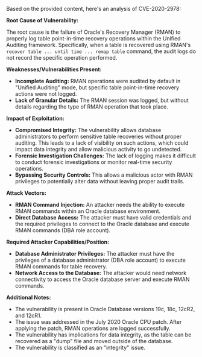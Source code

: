 Based on the provided content, here's an analysis of CVE-2020-2978:

**Root Cause of Vulnerability:**

The root cause is the failure of Oracle's Recovery Manager (RMAN) to properly log table point-in-time recovery operations within the Unified Auditing framework. Specifically, when a table is recovered using RMAN's `recover table ... until time ... remap table` command, the audit logs do not record the specific operation performed.

**Weaknesses/Vulnerabilities Present:**

*   **Incomplete Auditing:** RMAN operations were audited by default in "Unified Auditing" mode, but specific table point-in-time recovery actions were not logged.
*   **Lack of Granular Details:** The RMAN session was logged, but without details regarding the type of RMAN operation that took place.

**Impact of Exploitation:**

*   **Compromised Integrity:** The vulnerability allows database administrators to perform sensitive table recoveries without proper auditing. This leads to a lack of visibility on such actions, which could impact data integrity and allow malicious activity to go undetected.
*   **Forensic Investigation Challenges:** The lack of logging makes it difficult to conduct forensic investigations or monitor real-time security operations.
*   **Bypassing Security Controls:** This allows a malicious actor with RMAN privileges to potentially alter data without leaving proper audit trails.

**Attack Vectors:**

*   **RMAN Command Injection:** An attacker needs the ability to execute RMAN commands within an Oracle database environment.
*   **Direct Database Access:** The attacker must have valid credentials and the required privileges to connect to the Oracle database and execute RMAN commands (DBA role account).

**Required Attacker Capabilities/Position:**

*   **Database Administrator Privileges:** The attacker must have the privileges of a database administrator (DBA role account) to execute RMAN commands for table recovery.
*   **Network Access to the Database:** The attacker would need network connectivity to access the Oracle database server and execute RMAN commands.

**Additional Notes:**

*   The vulnerability is present in Oracle Database versions 19c, 18c, 12cR2, and 12cR1.
*   The issue was addressed in the July 2020 Oracle CPU patch. After applying the patch, RMAN operations are logged successfully.
*   The vulnerability has implications for data integrity, as the table can be recovered as a "dump" file and moved outside of the database.
*   The vulnerability is classified as an "integrity" issue.